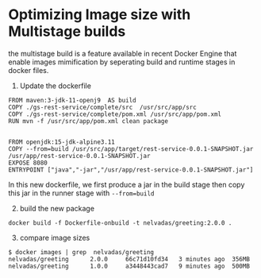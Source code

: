 # Optimizing Image size with Multistage builds

the multistage build is a feature available in recent Docker Engine that enable images mimification by seperating build and runtime stages in docker files.



1. Update the dockerfile 

```
FROM maven:3-jdk-11-openj9  AS build
COPY ./gs-rest-service/complete/src  /usr/src/app/src
COPY ./gs-rest-service/complete/pom.xml /usr/src/app/pom.xml
RUN mvn -f /usr/src/app/pom.xml clean package


FROM openjdk:15-jdk-alpine3.11
COPY --from=build /usr/src/app/target/rest-service-0.0.1-SNAPSHOT.jar  /usr/app/rest-service-0.0.1-SNAPSHOT.jar
EXPOSE 8080
ENTRYPOINT ["java","-jar","/usr/app/rest-service-0.0.1-SNAPSHOT.jar"]
```

In this new dockerfile, we first produce a  jar in the build stage
then copy this jar in the runner stage with  `--from=build`


2. build the new package 
 ``` 
 docker build -f Dockerfile-onbuild -t nelvadas/greeting:2.0.0 .
```


3. compare image sizes

```
$ docker images | grep  nelvadas/greeting
nelvadas/greeting      2.0.0     66c71d10fd34   3 minutes ago  356MB
nelvadas/greeting      1.0.0     a3448443cad7   9 minutes ago  500MB
```

